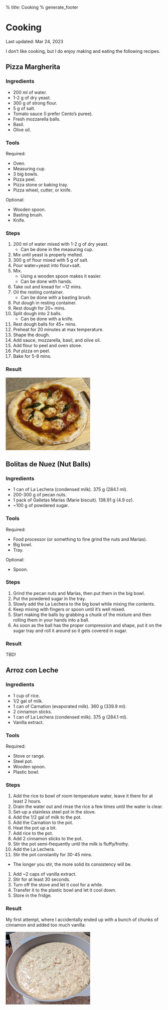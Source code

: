 % title: Cooking
% generate_footer

# Cooking

<span id="last-updated">Last updated: Mar 24, 2023</span>

I don’t like cooking, but I do enjoy making and eating the following recipes.

## Pizza Margherita

### Ingredients

* 200 ml of water.
* 1-2 g of dry yeast.
* 300 g of strong flour.
* 5 g of salt.
* Tomato sauce (I prefer Cento’s puree).
* Fresh mozzarella balls.
* Basil.
* Olive oil.

### Tools

Required:

* Oven.
* Measuring cup.
* 3 big bowls.
* Pizza peel.
* Pizza stone or baking tray.
* Pizza wheel, cutter, or knife.

Optional:

* Wooden spoon.
* Basting brush.
* Knife.

### Steps

1. 200 ml of water mixed with 1-2 g of dry yeast.
    * Can be done in the measuring cup.
1. Mix until yeast is properly melted.
1. 300 g of flour mixed with 5 g of salt.
1. Pour water+yeast into flour+salt.
1. Mix.
    * Using a wooden spoon makes it easier.
    * Can be done with hands.
1. Take out and knead for ~12 mins.
1. Oil the resting container.
    * Can be done with a basting brush.
1. Put dough in resting container.
1. Rest dough for 20+ mins.
1. Split dough into 2 balls.
    * Can be done with a knife.
1. Rest dough balls for 45+ mins.
1. Preheat for 20 minutes at max temperature.
1. Shape the dough.
1. Add sauce, mozzarella, basil, and olive oil.
1. Add flour to peel and oven stone.
1. Put pizza on peel.
1. Bake for 5-8 mins.

### Result

<img src="images/cooking-pizza-result.jpeg" alt="Pizza result" style="width: 269px; height: 231px;" />

## Bolitas de Nuez (Nut Balls)

### Ingredients

* 1 can of La Lechera (condensed milk). 375 g (284.1 ml).
* 200-300 g of pecan nuts.
* 1 pack of Galletas Marías (Marie biscuit). 138.91 g (4.9 oz).
* ~100 g of powdered sugar.

### Tools

Required:

* Food processor (or something to fine grind the nuts and Marías).
* Big bowl.
* Tray.

Optional:

* Spoon.

### Steps

1. Grind the pecan nuts and Marías, then put them in the big bowl.
1. Put the powdered sugar in the tray.
1. Slowly add the La Lechera to the big bowl while mixing the contents.
1. Keep mixing with fingers or spoon until it’s well mixed.
1. Start making the balls by grabbing a chunk of the mixture and then rolling them in your hands into a ball.
1. As soon as the ball has the proper compression and shape, put it on the sugar tray and roll it around so it gets covered in sugar.

### Result

TBD!

## Arroz con Leche

### Ingredients

* 1 cup of rice.
* 1/2 gal of milk.
* 1 can of Carnation (evaporated milk). 360 g (339.9 ml).
* 2 cinnamon sticks.
* 1 can of La Lechera (condensed milk). 375 g (284.1 ml).
* Vanilla extract.

### Tools

Required:

* Stove or range.
* Steel pot.
* Wooden spoon.
* Plastic bowl.

### Steps

1. Add the rice to bowl of room temperature water, leave it there for at least 2 hours.
1. Drain the water out and rinse the rice a few times until the water is clear.
1. Set-up a stainless steel pot in the stove.
1. Add the 1/2 gal of milk to the pot.
1. Add the Carnation to the pot.
1. Heat the pot up a bit.
1. Add rice to the pot.
1. Add 2 cinnamon sticks to the pot.
1. Stir the pot semi-frequently until the milk is fluffy/frothy.
1. Add the La Lechera.
1. Stir the pot constantly for 30-45 mins.
  * The longer you stir, the more solid its consistency will be.
1. Add ~2 caps of vanilla extract.
1. Stir for at least 30 seconds.
1. Turn off the stove and let it cool for a while.
1. Transfer it to the plastic bowl and let it cool down.
1. Store in the fridge.

### Result

My first attempt, where I accidentally ended up with a bunch of chunks of cinnamon and added too much vanilla:

<img src="images/cooking-arroz-con-leche-result.jpeg" alt="Arroz con leche result" style="width: 269px; height: 231px;" />
